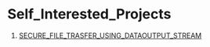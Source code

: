 # Self_Interested_Projects
1. [SECURE_FILE_TRASFER_USING_DATAOUTPUT_STREAM](./SECURE_FILE_TRASFER_USING_DATAOUTPUT_STREAM)
